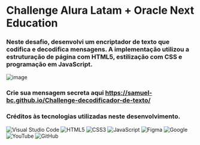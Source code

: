 # Challenge Alura Latam + Oracle Next Education

### Neste desafio, desenvolvi um encriptador de texto que codifica e decodifica mensagens. A implementação utilizou a estruturação de página com HTML5, estilização com CSS e programação em JavaScript.
![image](https://github.com/Samuel-BC/Challenge-decodificador-de-texto/assets/48744282/51178410-9cda-41ce-bbd1-04f224efa69a)
### Crie sua mensagem secreta aqui https://samuel-bc.github.io/Challenge-decodificador-de-texto/
### Créditos às tecnologias utilizadas neste desenvolvimento.
![Visual Studio Code](https://img.shields.io/badge/Visual%20Studio%20Code-0078d7.svg?style=for-the-badge&logo=visual-studio-code&logoColor=white) ![HTML5](https://img.shields.io/badge/html5-%23E34F26.svg?style=for-the-badge&logo=html5&logoColor=white) ![CSS3](https://img.shields.io/badge/css3-%231572B6.svg?style=for-the-badge&logo=css3&logoColor=white) ![JavaScript](https://img.shields.io/badge/javascript-%23323330.svg?style=for-the-badge&logo=javascript&logoColor=%23F7DF1E) ![Figma](https://img.shields.io/badge/figma-%23F24E1E.svg?style=for-the-badge&logo=figma&logoColor=white) ![Google](https://img.shields.io/badge/google-4285F4?style=for-the-badge&logo=google&logoColor=white) ![YouTube](https://img.shields.io/badge/YouTube-%23FF0000.svg?style=for-the-badge&logo=YouTube&logoColor=white) ![GitHub](https://img.shields.io/badge/github-%23121011.svg?style=for-the-badge&logo=github&logoColor=white)

